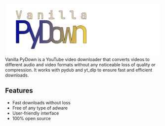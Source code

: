 ![Vanilla PyDown's brand banner](Banner.png)
Vanilla PyDown is a YouTube video downloader that converts videos to different audio and video formats without any noticeable loss of quality or compression. It works with pydub and yt_dlp to ensure fast and efficient downloads.

## Features
* Fast downloads without loss
* Free of any type of adware
* User-friendly interface
* 100% open source
